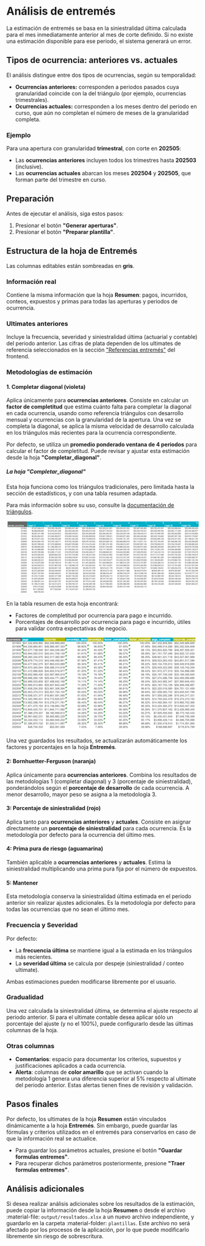 # Análisis de entremés

La estimación de entremés se basa en la siniestralidad última calculada para el mes inmediatamente anterior al mes de corte definido. Si no existe una estimación disponible para ese periodo, el sistema generará un error.

## Tipos de ocurrencia: anteriores vs. actuales

El análisis distingue entre dos tipos de ocurrencias, según su temporalidad:

- **Ocurrencias anteriores:** corresponden a periodos pasados cuya granularidad coincide con la del triángulo (por ejemplo, ocurrencias trimestrales).
- **Ocurrencias actuales:** corresponden a los meses dentro del periodo en curso, que aún no completan el número de meses de la granularidad completa.

### Ejemplo

Para una apertura con granularidad **trimestral**, con corte en **202505**:

- Las **ocurrencias anteriores** incluyen todos los trimestres hasta **202503** (inclusive).
- Las **ocurrencias actuales** abarcan los meses **202504** y **202505**, que forman parte del trimestre en curso.

## Preparación

Antes de ejecutar el análisis, siga estos pasos:

1. Presionar el botón **"Generar aperturas"**.
2. Presionar el botón **"Preparar plantilla"**.

## Estructura de la hoja de Entremés

Las columnas editables están sombreadas en **gris**.

### Información real

Contiene la misma información que la hoja **Resumen**: pagos, incurridos, conteos, expuestos y primas para todas las aperturas y periodos de ocurrencia.

### Ultimates anteriores

Incluye la frecuencia, severidad y siniestralidad última (actuarial y contable) del periodo anterior. Las cifras de plata dependen de los ultimates de referencia seleccionados en la sección ["Referencias entremés"](../uso/inicio.md) del frontend.

### Metodologías de estimación

#### 1. Completar diagonal (violeta)

Aplica únicamente para **ocurrencias anteriores**. Consiste en calcular un **factor de completitud** que estima cuánto falta para completar la diagonal en cada ocurrencia, usando como referencia triángulos con desarrollo mensual y ocurrencias con la granularidad de la apertura. Una vez se completa la diagonal, se aplica la misma velocidad de desarrollo calculada en los triángulos más recientes para la ocurrencia correspondiente.

Por defecto, se utiliza un **promedio ponderado ventana de 4 periodos** para calcular el factor de completitud. Puede revisar y ajustar esta estimación desde la hoja **"Completar_diagonal"**.

##### La hoja "Completar_diagonal"

Esta hoja funciona como los triángulos tradicionales, pero limitada hasta la sección de estadísticos, y con una tabla resumen adaptada.

Para más información sobre su uso, consulte la [documentación de triángulos](triangulos.md).

![Triángulo entremés.](assets/entremes/triangulo.png)

En la tabla resumen de esta hoja encontrará:

- Factores de completitud por ocurrencia para pago e incurrido.
- Porcentajes de desarrollo por ocurrencia para pago e incurrido, útiles para validar contra expectativas de negocio.

![Tabla resumen.](assets/entremes/resumen.png)

Una vez guardados los resultados, se actualizarán automáticamente los factores y porcentajes en la hoja **Entremés**.

#### 2: Bornhuetter-Ferguson (naranja)

Aplica únicamente para **ocurrencias anteriores**. Combina los resultados de las metodologías 1 (completar diagonal) y 3 (porcentaje de siniestralidad), ponderándolos según el **porcentaje de desarrollo** de cada ocurrencia. A menor desarrollo, mayor peso se asigna a la metodología 3.

#### 3: Porcentaje de siniestralidad (rojo)

Aplica tanto para **ocurrencias anteriores** y **actuales**. Consiste en asignar directamente un **porcentaje de siniestralidad** para cada ocurrencia. Es la metodología por defecto para la ocurrencia del último mes.

#### 4: Prima pura de riesgo (aguamarina)

También aplicable a **ocurrencias anteriores** y **actuales**. Estima la siniestralidad multiplicando una prima pura fija por el número de expuestos.

#### 5: Mantener

Esta metodología conserva la siniestralidad última estimada en el periodo anterior sin realizar ajustes adicionales. Es la metodología por defecto para todas las ocurrencias que no sean el último mes.

### Frecuencia y Severidad

Por defecto:

- La **frecuencia última** se mantiene igual a la estimada en los triángulos más recientes.
- La **severidad última** se calcula por despeje (siniestralidad / conteo ultimate).

Ambas estimaciones pueden modificarse libremente por el usuario.

### Gradualidad

Una vez calculada la siniestralidad última, se determina el ajuste respecto al periodo anterior. Si para el ultimate contable desea aplicar sólo un porcentaje del ajuste (y no el 100%), puede configurarlo desde las últimas columnas de la hoja.

### Otras columnas

- **Comentarios**: espacio para documentar los criterios, supuestos y justificaciones aplicados a cada ocurrencia.
- **Alerta**: columnas de **color amarillo** que se activan cuando la metodología 1 genera una diferencia superior al 5% respecto al ultimate del periodo anterior. Estas alertas tienen fines de revisión y validación.

## Pasos finales

Por defecto, los ultimates de la hoja **Resumen** están vinculados dinámicamente a la hoja **Entremés**. Sin embargo, puede guardar las fórmulas y criterios utilizados en el entremés para conservarlos en caso de que la información real se actualice.

- Para guardar los parámetros actuales, presione el botón **"Guardar formulas entremes"**.
- Para recuperar dichos parámetros posteriormente, presione **"Traer formulas entremes"**.

## Análisis adicionales

Si desea realizar análisis adicionales sobre los resultados de la estimación, puede copiar la información desde la hoja **Resumen** o desde el archivo :material-file: `output/resultados.xlsx` a un nuevo archivo independiente, y guardarlo en la carpeta :material-folder: `plantillas`. Este archivo no será afectado por los procesos de la aplicación, por lo que puede modificarlo libremente sin riesgo de sobrescritura.
